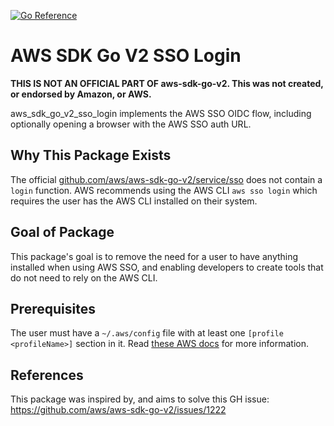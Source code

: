 [![Go Reference](https://pkg.go.dev/badge/github.com/peterHoburg/aws-sdk-go-v2-sso-login.svg)](https://pkg.go.dev/github.com/peterHoburg/aws-sdk-go-v2-sso-login)

# AWS SDK Go V2 SSO Login
**THIS IS NOT AN OFFICIAL PART OF aws-sdk-go-v2. This was not created, or endorsed by Amazon, or AWS.**

aws_sdk_go_v2_sso_login implements the AWS SSO OIDC flow, including optionally opening a browser with the AWS SSO
auth URL.

## Why This Package Exists
The official [github.com/aws/aws-sdk-go-v2/service/sso](https://pkg.go.dev/github.com/aws/aws-sdk-go-v2/service/sso)
does not contain a `login` function. AWS recommends using the AWS CLI `aws sso login` which requires the user has the
AWS CLI installed on their system.

## Goal of Package
This package's goal is to remove the need for a user to have anything installed when using AWS SSO, and enabling
developers to create tools that do not need to rely on the AWS CLI.

## Prerequisites
The user must have a `~/.aws/config` file with at least one `[profile <profileName>]` section in it. Read
[these AWS docs](https://docs.aws.amazon.com/cli/latest/userguide/sso-configure-profile-token.html) for more
information.

## References
This package was inspired by, and aims to solve this GH issue: https://github.com/aws/aws-sdk-go-v2/issues/1222

